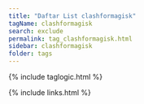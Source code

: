 ```yaml
---
title: "Daftar List clashformagisk"
tagName: clashformagisk
search: exclude
permalink: tag_clashformagisk.html
sidebar: clashformagisk
folder: tags
---
```

{% include taglogic.html %}

{% include links.html %}
